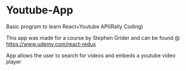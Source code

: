 # Youtube-App
Basic program to learn React+Youtube API(Rally Coding)

This app was made for a course by Stephen Grider and can be found @ https://www.udemy.com/react-redux

App allows the user to search for videos and embeds a youtube video player
